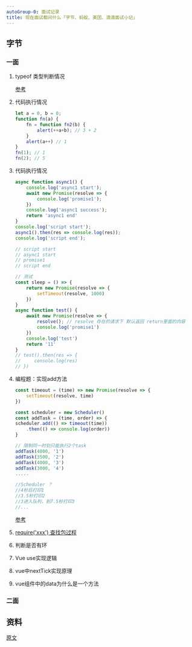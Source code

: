 ```yaml
---
autoGroup-0: 面试记录
title: 现在面试都问什么「字节、蚂蚁、美团、滴滴面试小记」
---
```

## 字节
### 一面
1. typeof 类型判断情况

    [参考](/front-end/JavaScript/tips-typeof.html)
2. 代码执行情况

    ```js
    let a = 0, b = 0;
    function fn(a) {
        fn = function fn2(b) {
            alert(++a+b); // 3 + 2
        }
        alert(a++) // 1
    }
    fn(1); // 1 
    fn(2); // 5
    ```
3. 代码执行情况

    ```js
    async function async1() {
        console.log('async1 start');
        await new Promise(resolve => {
            console.log('promise1');
        })
        console.log('async1 success');
        return 'async1 end'
    }
    console.log('script start');
    async1().then(res => console.log(res));
    console.log('script end');

    // script start
    // async1 start
    // promise1
    // script end

    // 测试
    const sleep = () => {
        return new Promise(resolve => {
            setTimeout(resolve, 1000)
        })
    }
    async function test() {
        await new Promise(resolve => {
            resolve(); // resolve 存在的请求下 默认返回 return里面的内容
            console.log('promise1')
        })
        console.log('test')
        return '11'
    }
    // test().then(res => {
    //     console.log(res)
    // })
    ```
4. 编程题：实现add方法

    ```js
    const timeout = (time) => new Promise(resolve => {
        setTimeout(resolve, time)
    })

    const scheduler = new Scheduler()
    const addTask = (time, order) => {
    scheduler.add(() => timeout(time))
        .then(() => console.log(order))
    }

    // 限制同一时刻只能执行2个task
    addTask(4000, '1')
    addTask(3500, '2')
    addTask(4000, '3')
    addTask(3000, '4')
    .....

    //Scheduler ？
    //4秒后打印1
    //3.5秒打印2
    //3进入队列，到7.5秒打印3 
    //...
    ```
    [参考](/front-end/interview/coding2.html#promise并行限制1)
5. [require('xxx') 查找包过程](/front-end/engineering/base-require.html)
6. 判断是否有环
7. Vue use实现逻辑
8. vue中nextTick实现原理
9. vue组件中的data为什么是一个方法

### 二面


## 资料
[原文](https://mp.weixin.qq.com/s/t8Id1E0tSMxcqiCs_O6uwg)